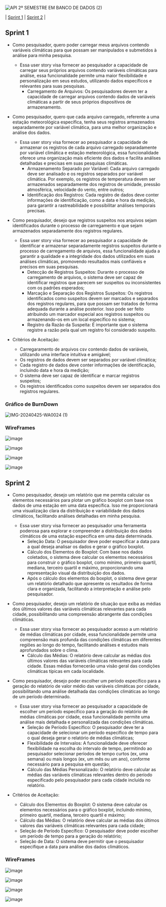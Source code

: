 ![API 2º SEMESTRE EM BANCO DE DADOS (2)](https://github.com/Porygonn/Porygon/assets/111442399/ad146d27-11e7-493d-bc00-03763d2e5f52)

| [Sprint 1](#sprint-1) |  [Sprint 2](#sprint-2) |


## Sprint 1

* Como pesquisador, quero poder carregar meus arquivos contendo variáveis climáticas para que possam ser manipulados e submetidos à análise para minha pesquisa.  

    - Essa user story visa fornecer ao pesquisador a capacidade de carregar seus próprios arquivos contendo variáveis climáticas para análise, essa funcionalidade permite uma maior flexibilidade e personalização em seus estudos, utilizando dados específicos e relevantes para suas pesquisas.
        - Carregamento de Arquivos: Os pesquisadores devem ter a capacidade de carregar arquivos contendo dados de variáveis climáticas a partir de seus próprios dispositivos de armazenamento.

* Como pesquisador, quero que cada arquivo carregado, referente a uma estação meteorológica específica, tenha seus registros armazenados separadamente por variável climática, para uma melhor organização e análise dos dados. 

    - Essa user story visa fornecer ao pesquisador a capacidade de armazenar os registros de cada arquivo carregado separadamente por variável climática e estação meteorológica, essa funcionalidade oferece uma organização mais eficiente dos dados e facilita análises detalhadas e precisas em suas pesquisas climáticas.
        - Armazenamento Separado por Variável: Cada arquivo carregado deve ser analisado e os registros separados por variável climática. Por exemplo, os registros de temperatura devem ser armazenados separadamente dos registros de umidade, pressão atmosférica, velocidade do vento, entre outros;
        - Identificação dos Registros: Cada registro de dados deve conter informações de identificação, como a data e hora da medição, para garantir a rastreabilidade e possibilitar análises temporais precisas.

* Como pesquisador, desejo que registros suspeitos nos arquivos sejam identificados durante o processo de carregamento e que sejam armazenados separadamente dos registros regulares.  

    - Essa user story visa fornecer ao pesquisador a capacidade de identificar e armazenar separadamente registros suspeitos durante o processo de carregamento de arquivos, essa funcionalidade ajuda a garantir a qualidade e a integridade dos dados utilizados em suas análises climáticas, promovendo resultados mais confiáveis e precisos em suas pesquisas.
        - Detecção de Registros Suspeitos: Durante o processo de carregamento de arquivos, o sistema deve ser capaz de identificar registros que parecem ser suspeitos ou inconsistentes com os padrões esperados;
        - Marcação e Separação dos Registros Suspeitos: Os registros identificados como suspeitos devem ser marcados e separados dos registros regulares, para que possam ser tratados de forma adequada durante a análise posterior. Isso pode ser feito atribuindo um marcador especial aos registros suspeitos ou armazenando-os em um local específico no sistema;
        - Registro da Razão da Suspeita: É importante que o sistema registre a razão pela qual um registro foi considerado suspeito. 

* Critérios de Aceitação:
    - Carregaramento de arquivos csv contendo dados de variáveis, utilizando uma interface intuitiva e amigável;
    - Os registros de dados devem ser separados por variável climática;
    - Cada registro de dados deve conter informações de identificação, incluindo data e hora da medição;
    - O sistema deve ser capaz de identificar e marcar registros suspeitos;
    - Os registros identificados como suspeitos devem ser separados dos registros regulares.

### Gráfico de BurnDown

![IMG-20240425-WA0024 (1)](https://github.com/Porygonn/Porygon/assets/142633184/dda168d4-afc8-440f-a6a7-32eff9e83118)

### WireFrames
![image](https://github.com/Porygonn/Porygon/assets/142633184/daa55d71-990a-4b02-b795-5cfa634921a2)

![image](https://github.com/Porygonn/Porygon/assets/142633184/72f8286b-a31e-4b4b-b19d-29fd7792e513)

![image](https://github.com/Porygonn/Porygon/assets/142633184/ea6abf81-7183-49ab-9c75-6590076e354d)

![image](https://github.com/Porygonn/Porygon/assets/142633184/44ed82fb-37d8-4df1-8fed-3c60ecd9dd8c)

## Sprint 2
* Como pesquisador, desejo um relatório que me permita calcular os elementos necessários para plotar um gráfico boxplot com base nos dados de uma estação em uma data específica. Isso me proporcionará uma visualização clara da distribuição e variabilidade dos dados climáticos, facilitando análises detalhadas em minha pesquisa.

    - Essa user story visa fornecer ao pesquisador uma ferramenta poderosa para explorar e compreender a distribuição dos dados climáticos de uma estação específica em uma data determinada.
        - Seleção Data: O pesquisador deve poder especificar a data para a qual deseja analisar os dados e gerar o gráfico boxplot.
        - Cálculo dos Elementos do Boxplot: Com base nos dados coletados, o sistema deve calcular os elementos necessários para construir o gráfico boxplot, como mínimo, primeiro quartil, mediana, terceiro quartil e máximo, proporcionando uma representação visual da distribuição dos dados.
        - Após o cálculo dos elementos do boxplot, o sistema deve gerar um relatório detalhado que apresente os resultados de forma clara e organizada, facilitando a interpretação e análise pelo pesquisador.

* Como pesquisador, desejo um relatório de situação que exiba as médias dos últimos valores das variáveis climáticas relevantes para cada cidade, possibilitando uma compreensão abrangente das condições climáticas. 

    - Essa user story visa fornecer ao pesquisador acesso a um relatório de médias climáticas por cidade, essa funcionalidade permite uma compreensão mais profunda das condições climáticas em diferentes regiões ao longo do tempo, facilitando análises e estudos mais aprofundados sobre o clima.
         - Cálculo das Médias: O relatório deve calcular as médias dos últimos valores das variáveis climáticas relevantes para cada cidade. Essas médias fornecerão uma visão geral das condições climáticas típicas em cada localidade.
         
* Como pesquisador, desejo poder escolher um período específico para a geração do relatório de valor médio das variáveis climáticas por cidade, possibilitando uma análise detalhada das condições climáticas ao longo de um período determinado. 

    - Essa user story visa fornecer ao pesquisador a capacidade de escolher um período específico para a geração do relatório de médias climáticas por cidade, essa funcionalidade permite uma análise mais detalhada e personalizada das condições climáticas.
        - Seleção de Período Específico: O pesquisador deve ter a capacidade de selecionar um período específico de tempo para o qual deseja gerar o relatório de médias climáticas;
        - Flexibilidade de Intervalos: A funcionalidade deve oferecer flexibilidade na escolha do intervalo de tempo, permitindo ao pesquisador selecionar períodos de tempo curtos (ex, uma semana) ou mais longos (ex, um mês ou um ano), conforme necessário para a pesquisa em questão;
        - Cálculo das Médias Personalizado: O relatório deve calcular as médias das variáveis climáticas relevantes dentro do período especificado pelo pesquisador para cada cidade incluída no relatório.

* Critérios de Aceitação:
    - Cálculo dos Elementos do Boxplot: O sistema deve calcular os elementos necessários para o gráfico boxplot, incluindo mínimo, primeiro quartil, mediana, terceiro quartil e máximo;
    - Cálculo das Médias: O relatório deve calcular as médias dos últimos valores das variáveis climáticas relevantes para cada cidade;
    - Seleção de Período Específico: O pesquisador deve poder escolher um período de tempo para a geração do relatório;
    - Seleção de Data: O sistema deve permitir que o pesquisador especifique a data para análise dos dados climáticos.

### WireFrames
![image](https://github.com/Porygonn/Porygon/assets/142633184/f770607b-7a2b-47e5-a36a-28c1c132db09)

![image](https://github.com/Porygonn/Porygon/assets/142633184/e064c3e7-82cb-4a66-9a1e-5835459c2b3f)

![image](https://github.com/Porygonn/Porygon/assets/142633184/afbcac8c-1342-4ff2-8229-49cb04c548de)

![image](https://github.com/Porygonn/Porygon/assets/142633184/c7111601-3d49-4efe-8643-e1eae7e2abd9)

